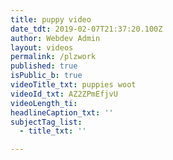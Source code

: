 ```yaml
---
title: puppy video
date_tdt: 2019-02-07T21:37:20.100Z
author: Webdev Admin
layout: videos
permalink: /plzwork
published: true
isPublic_b: true
videoTitle_txt: puppies woot
videoId_txt: AZ2ZPmEfjvU
videoLength_ti: 
headlineCaption_txt: ''
subjectTag_list:
  - title_txt: ''

---
```

